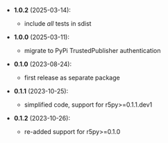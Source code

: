 - **1.0.2** (2025-03-14):
    - include *all* tests in sdist

- **1.0.0** (2025-03-11):
    - migrate to PyPi TrustedPublisher authentication

- **0.1.0** (2023-08-24):
    - first release as separate package

- **0.1.1** (2023-10-25):
    - simplified code, support for r5py>=0.1.1.dev1

- **0.1.2** (2023-10-26):
    - re-added support for r5py>=0.1.0
